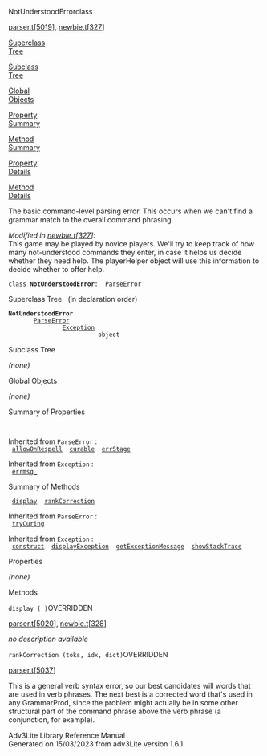 <span class="title">NotUnderstoodError</span><span class="type">class</span>

[parser.t](../file/parser.t.html)\[[5019](../source/parser.t.html#5019)\],
[newbie.t](../file/newbie.t.html)\[[327](../source/newbie.t.html#327)\]

[Superclass  
Tree](#_SuperClassTree_)

[Subclass  
Tree](#_SubClassTree_)

[Global  
Objects](#_ObjectSummary_)

[Property  
Summary](#_PropSummary_)

[Method  
Summary](#_MethodSummary_)

[Property  
Details](#_Properties_)

[Method  
Details](#_Methods_)

<div class="fdesc">

The basic command-level parsing error. This occurs when we can't find a
grammar match to the overall command phrasing.

*Modified in
[newbie.t](../file/newbie.t.html)\[[327](../source/newbie.t.html#327)\]:*  
This game may be played by novice players. We'll try to keep track of
how many not-understood commands they enter, in case it helps us decide
whether they need help. The playerHelper object will use this
information to decide whether to offer help.

`class `**`NotUnderstoodError`**` :   `[`ParseError`](../object/ParseError.html)

</div>

<span id="_SuperClassTree_"></span>

<div class="mjhd">

<span class="hdln">Superclass Tree</span>   (in declaration order)

</div>

**`NotUnderstoodError`**  
`         `[`ParseError`](../object/ParseError.html)  
`                 `[`Exception`](../object/Exception.html)  
`                         object`  
<span id="_SubClassTree_"></span>

<div class="mjhd">

<span class="hdln">Subclass Tree</span>  

</div>

*(none)* <span id="_ObjectSummary_"></span>

<div class="mjhd">

<span class="hdln">Global Objects</span>  

</div>

*(none)* <span id="_PropSummary_"></span>

<div class="mjhd">

<span class="hdln">Summary of Properties</span>  

</div>

` `

Inherited from `ParseError` :  
` `[`allowOnRespell`](../object/ParseError.html#allowOnRespell)`  `[`curable`](../object/ParseError.html#curable)`  `[`errStage`](../object/ParseError.html#errStage)`  `

Inherited from `Exception` :  
` `[`errmsg_`](../object/Exception.html#errmsg_)`  `

<span id="_MethodSummary_"></span>

<div class="mjhd">

<span class="hdln">Summary of Methods</span>  

</div>

` `[`display`](#display)`  `[`rankCorrection`](#rankCorrection)`  `

Inherited from `ParseError` :  
` `[`tryCuring`](../object/ParseError.html#tryCuring)`  `

Inherited from `Exception` :  
` `[`construct`](../object/Exception.html#construct)`  `[`displayException`](../object/Exception.html#displayException)`  `[`getExceptionMessage`](../object/Exception.html#getExceptionMessage)`  `[`showStackTrace`](../object/Exception.html#showStackTrace)`  `

<span id="_Properties_"></span>

<div class="mjhd">

<span class="hdln">Properties</span>  

</div>

*(none)* <span id="_Methods_"></span>

<div class="mjhd">

<span class="hdln">Methods</span>  

</div>

<span id="display"></span>

`display ( )`<span class="rem">OVERRIDDEN</span>

[parser.t](../file/parser.t.html)\[[5020](../source/parser.t.html#5020)\],
[newbie.t](../file/newbie.t.html)\[[328](../source/newbie.t.html#328)\]

<div class="desc">

*no description available*

</div>

<span id="rankCorrection"></span>

`rankCorrection (toks, idx, dict)`<span class="rem">OVERRIDDEN</span>

[parser.t](../file/parser.t.html)\[[5037](../source/parser.t.html#5037)\]

<div class="desc">

This is a general verb syntax error, so our best candidates will words
that are used in verb phrases. The next best is a corrected word that's
used in any GrammarProd, since the problem might actually be in some
other structural part of the command phrase above the verb phrase (a
conjunction, for example).

</div>

<div class="ftr">

Adv3Lite Library Reference Manual  
Generated on 15/03/2023 from adv3Lite version 1.6.1

</div>
